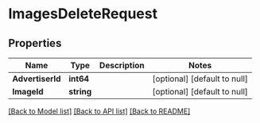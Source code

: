 # ImagesDeleteRequest

## Properties
Name | Type | Description | Notes
------------ | ------------- | ------------- | -------------
**AdvertiserId** | **int64** |  | [optional] [default to null]
**ImageId** | **string** |  | [optional] [default to null]

[[Back to Model list]](../README.md#documentation-for-models) [[Back to API list]](../README.md#documentation-for-api-endpoints) [[Back to README]](../README.md)



